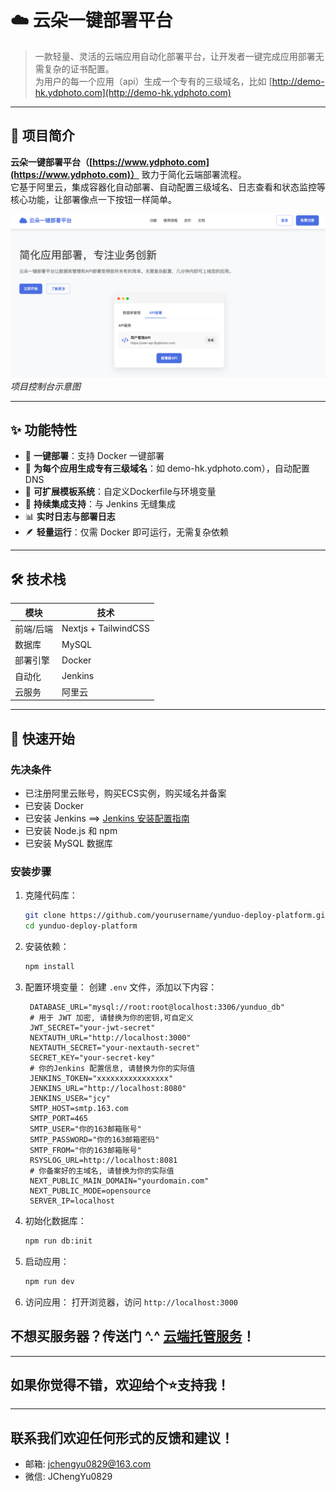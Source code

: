 # ☁️ 云朵一键部署平台

> 一款轻量、灵活的云端应用自动化部署平台，让开发者一键完成应用部署无需复杂的证书配置。  
> 为用户的每一个应用（api）生成一个专有的三级域名，比如 [http://demo-hk.ydphoto.com](http://demo-hk.ydphoto.com)

---

## 🧭 项目简介

**云朵一键部署平台（[https://www.ydphoto.com](https://www.ydphoto.com)）** 致力于简化云端部署流程。  
它基于阿里云，集成容器化自动部署、自动配置三级域名、日志查看和状态监控等核心功能，让部署像点一下按钮一样简单。

![dashboard.png](docs/dashboard.png)
*项目控制台示意图*

---

## ✨ 功能特性

- 🚀 **一键部署**：支持 Docker 一键部署
- 🔑 **为每个应用生成专有三级域名**：如 demo-hk.ydphoto.com），自动配置 DNS
- 🧩 **可扩展模板系统**：自定义Dockerfile与环境变量
- 🔧 **持续集成支持**：与 Jenkins 无缝集成
- 📊 **实时日志与部署日志**
- 🪶 **轻量运行**：仅需 Docker 即可运行，无需复杂依赖

---

##  🛠️ 技术栈
| 模块   | 技术                 |
|------|--------------------|
| 前端/后端 | Nextjs + TailwindCSS |
| 数据库  | MySQL              |
| 部署引擎 | Docker             |
| 自动化  | Jenkins            |
| 云服务  | 阿里云                |

---

## 🚀 快速开始

### 先决条件

- 已注册阿里云账号，购买ECS实例，购买域名并备案
- 已安装 Docker
- 已安装 Jenkins ==> [Jenkins 安装配置指南](https://github.com/jiangchengyu998/jenkins-pipeline-shared/blob/master/README.md)
- 已安装 Node.js 和 npm
- 已安装 MySQL 数据库

### 安装步骤
1. 克隆代码库：
   ```bash
   git clone https://github.com/yourusername/yunduo-deploy-platform.git
   cd yunduo-deploy-platform
    ```
2. 安装依赖：
   ```bash
   npm install
   ```
3. 配置环境变量：
   创建 `.env` 文件，添加以下内容：
   ```env
    DATABASE_URL="mysql://root:root@localhost:3306/yunduo_db"
    # 用于 JWT 加密, 请替换为你的密钥,可自定义
    JWT_SECRET="your-jwt-secret"
    NEXTAUTH_URL="http://localhost:3000"
    NEXTAUTH_SECRET="your-nextauth-secret"
    SECRET_KEY="your-secret-key"
    # 你的Jenkins 配置信息, 请替换为你的实际值
    JENKINS_TOKEN="xxxxxxxxxxxxxxxx"
    JENKINS_URL="http://localhost:8080"
    JENKINS_USER="jcy"
    SMTP_HOST=smtp.163.com
    SMTP_PORT=465
    SMTP_USER="你的163邮箱账号"
    SMTP_PASSWORD="你的163邮箱密码"
    SMTP_FROM="你的163邮箱账号"
    RSYSLOG_URL=http://localhost:8081
    # 你备案好的主域名, 请替换为你的实际值
    NEXT_PUBLIC_MAIN_DOMAIN="yourdomain.com"
    NEXT_PUBLIC_MODE=opensource
    SERVER_IP=localhost
   ```
4. 初始化数据库：
   ```bash
   npm run db:init
   ```
5. 启动应用：
   ```bash
   npm run dev
   ```
6. 访问应用：
   打开浏览器，访问 `http://localhost:3000`

## 不想买服务器？传送门 ^.^ [云端托管服务](https://www.ydphoto.com)！

---

## 如果你觉得不错，欢迎给个⭐️支持我！

---

## 联系我们欢迎任何形式的反馈和建议！
- 邮箱: jchengyu0829@163.com
- 微信: JChengYu0829
